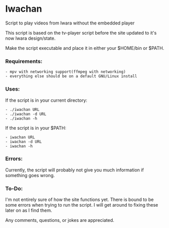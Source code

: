 # Iwachan
Script to play videos from Iwara without the embedded player

This script is based on the tv-player script before the site updated to it's now Iwara design/state.

Make the script executable and place it in either your $HOME/bin or $PATH.

### Requirements:
	- mpv with networking support(ffmpeg with networking)
	- everything else should be on a default GNU/Linux install

### Uses:
	
If the script is in your current directory:

	- ./iwachan URL
	- ./iwachan -d URL
	- ./iwachan -h
If the script is in your $PATH:

	- iwachan URL
	- iwachan -d URL
	- iwachan -h

### Errors:

Currently, the script will probably not give you much information if something goes wrong.

### To-Do:
I'm not entirely sure of how the site functions yet. There is bound to be some errors when trying to run the script. I will get around to fixing these later on as I find them.

Any comments, questions, or jokes are appreciated.
